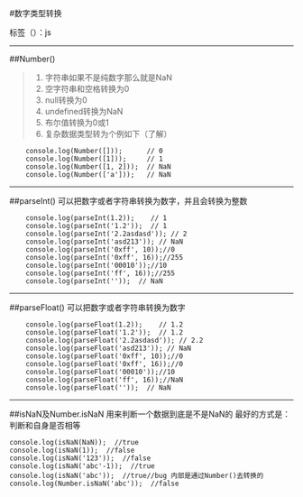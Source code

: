 ﻿
#数字类型转换

标签（）：js

---

##Number()


>  1. 字符串如果不是纯数字那么就是NaN
>  2. 空字符串和空格转换为0
>  3. null转换为0
>  4. undefined转换为NaN
>  5. 布尔值转换为0或1
>  6. 复杂数据类型转为个例如下（了解）
```
    console.log(Number([]));      // 0
    console.log(Number([1]));     // 1
    console.log(Number([1, 2]));  // NaN
    console.log(Number(['a']));   // NaN 
```   
---

##parseInt()
可以把数字或者字符串转换为数字，并且会转换为整数
```
    console.log(parseInt(1.2));    // 1
    console.log(parseInt('1.2'));  // 1
    console.log(parseInt('2.2asdasd')); // 2
    console.log(parseInt('asd213')); // NaN
    console.log(parseInt('0xff', 10));//0
    console.log(parseInt('0xff', 16));//255
    console.log(parseInt('00010'));//10
    console.log(parseInt('ff', 16));//255
    console.log(parseInt(''));  // NaN
```    
---
##parseFloat()
可以把数字或者字符串转换为数字
```
    console.log(parseFloat(1.2));    // 1.2
    console.log(parseFloat('1.2'));  // 1.2
    console.log(parseFloat('2.2asdasd')); // 2.2
    console.log(parseFloat('asd213')); // NaN
    console.log(parseFloat('0xff', 10));//0
    console.log(parseFloat('0xff', 16));//0
    console.log(parseFloat('00010'));//10
    console.log(parseFloat('ff', 16));//NaN
    console.log(parseFloat(''));  // NaN
```    
---
##isNaN及Number.isNaN
用来判断一个数据到底是不是NaN的
最好的方式是：判断和自身是否相等
```
console.log(isNaN(NaN));  //true
console.log(isNaN(1));  //false
console.log(isNaN('123'));  //false
console.log(isNaN('abc'-1));  //true
console.log(isNaN('abc'));  //true//bug 内部是通过Number()去转换的
console.log(Number.isNaN('abc'));  //false
```
